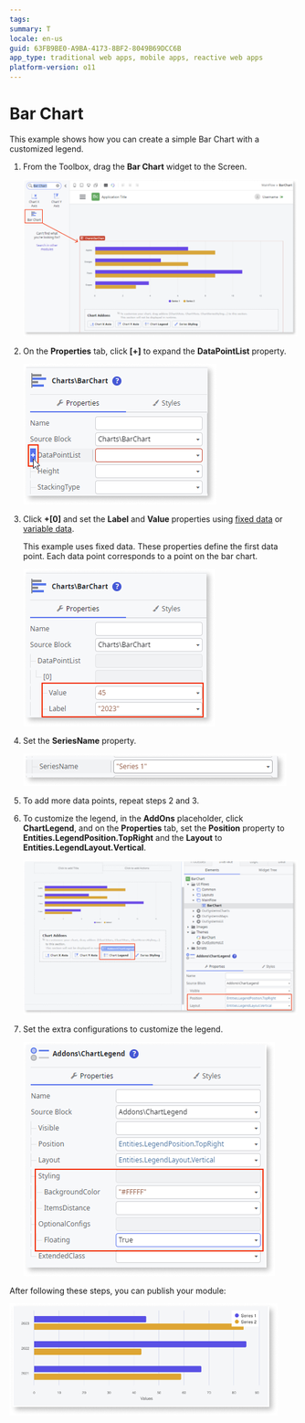 ```yaml
---
tags:
summary: T
locale: en-us
guid: 63FB9BE0-A9BA-4173-8BF2-8049B69DCC6B
app_type: traditional web apps, mobile apps, reactive web apps
platform-version: o11
---
```


# Bar Chart

This example shows how you can create a simple Bar Chart with a customized legend.

1. From the Toolbox, drag the **Bar Chart** widget to the Screen.

    ![Drag the Bar Chart widget to the screen ](images/chartbar-drag-ss.png)

1. On the **Properties** tab, click **[+]** to expand the **DataPointList** property.

    ![Expand the Data Point List property](images/chartbar-expand-ss.png)

1. Click **+[0]** and set the **Label** and **Value** properties using [fixed data](chart-data-v2.md#populate-your-chart-with-fixed-data) or [variable data](chart-data-v2.md#populate-your-chart-with-variable-data). 

    This example uses fixed data. These properties define the first data point. Each data point corresponds to a point on the bar chart.

    ![Set the Position and Layout properties](images/chartbar-datapoint-ss.png)

1. Set the **SeriesName** property.

    ![Set the series name](images/chart-seriesname-ss.png)

1. To add more data points, repeat steps 2 and 3.

1. To customize the legend, in the **AddOns** placeholder, click **ChartLegend**, and on the **Properties** tab, set the **Position** property to **Entities.LegendPosition.TopRight** and the **Layout** to **Entities.LegendLayout.Vertical**.

    ![Set the Position and Layout properties](images/chartbar-addon-ss.png)

1. Set the extra configurations to customize the legend.

    ![Customize the legend](images/chartbar-customize-ss.png)

After following these steps, you can publish your module:

![Example Bar Chart](images/chartbar-result.png)


